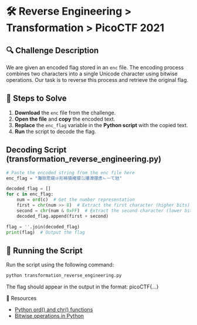# 🛠 Reverse Engineering > Transformation > PicoCTF 2021
## 🔍 Challenge Description
We are given an encoded flag stored in an `enc` file. The encoding process combines two characters into a single Unicode character using bitwise operations. Our task is to reverse this process and retrieve the original flag.

## 🚀 Steps to Solve
1. **Download** the `enc` file from the challenge.
2. **Open the file** and **copy** the encoded text.
3. **Replace** the `enc_flag` variable in the **Python script** with the copied text.
4. **Run** the script to decode the flag.

## Decoding Script (transformation_reverse_engineering.py)
```python
# Paste the encoded string from the enc file here
enc_flag = "灩捯䍔䙻ㄶ形楴獟楮獴㌴摟潦弸彥ㄴㅡて㝽"

decoded_flag = []
for c in enc_flag:
    num = ord(c)  # Get the number representation
    first = chr(num >> 8)  # Extract the first character (higher bits)
    second = chr(num & 0xFF)  # Extract the second character (lower bits)
    decoded_flag.append(first + second)

flag = ''.join(decoded_flag)
print(flag)  # Output the flag
```
## 🏃 Running the Script
Run the script using the following command:

```bash
python transformation_reverse_engineering.py
```
The flag should appear in the output in the format: picoCTF{...}

🔗 Resources
- [Python ord() and chr() functions](https://docs.python.org/3/library/functions.html#ord)
- [Bitwise operations in Python](https://wiki.python.org/moin/BitwiseOperators)
